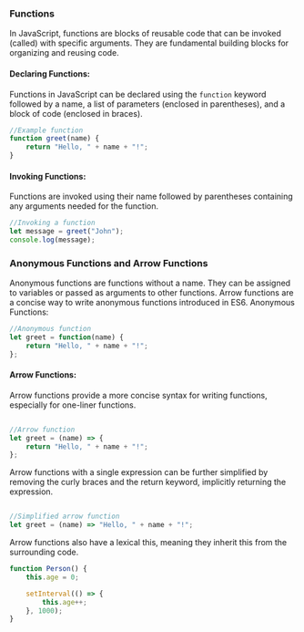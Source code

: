 ### Functions

In JavaScript, functions are blocks of reusable code that can be invoked (called) with specific arguments. They are fundamental building blocks for organizing and reusing code.

#### Declaring Functions:

Functions in JavaScript can be declared using the `function` keyword followed by a name, a list of parameters (enclosed in parentheses), and a block of code (enclosed in braces).

```javascript
//Example function
function greet(name) {
    return "Hello, " + name + "!";
}
```
#### Invoking Functions:

Functions are invoked using their name followed by parentheses containing any arguments needed for the function.

```javascript
//Invoking a function
let message = greet("John");
console.log(message);
```

### Anonymous Functions and Arrow Functions

Anonymous functions are functions without a name. They can be assigned to variables or passed as arguments to other functions. Arrow functions are a concise way to write anonymous functions introduced in ES6.
Anonymous Functions:

```javascript
//Anonymous function
let greet = function(name) {
    return "Hello, " + name + "!";
};
```
#### Arrow Functions:

Arrow functions provide a more concise syntax for writing functions, especially for one-liner functions.

```javascript

//Arrow function
let greet = (name) => {
    return "Hello, " + name + "!";
};
```
Arrow functions with a single expression can be further simplified by removing the curly braces and the return keyword, implicitly returning the expression.

```javascript

//Simplified arrow function
let greet = (name) => "Hello, " + name + "!";
```
Arrow functions also have a lexical this, meaning they inherit this from the surrounding code.

```javascript
function Person() {
    this.age = 0;

    setInterval(() => {
        this.age++;
    }, 1000);
}
```